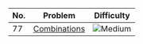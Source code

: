 | No. | Problem | Difficulty |
|-----|---------|------------|
| 77  | [Combinations](https://leetcode.com/problems/combinations/) | ![Medium](https://img.shields.io/badge/-Medium-yellow) |
